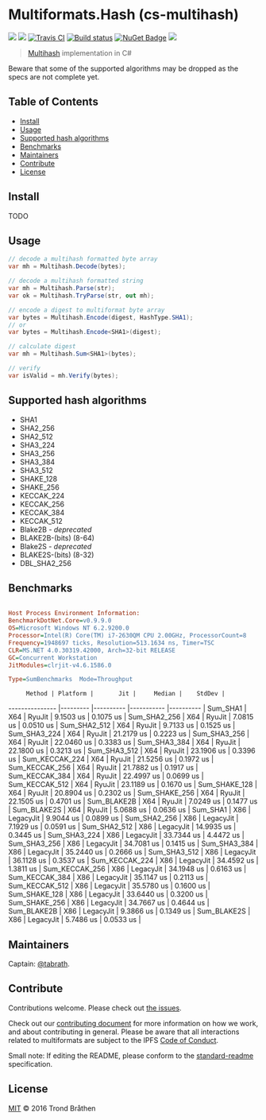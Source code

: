 # Multiformats.Hash (cs-multihash)

[![](https://img.shields.io/badge/project-multiformats-blue.svg?style=flat-square)](https://github.com/multiformats/multiformats)
[![](https://img.shields.io/badge/freenode-%23ipfs-blue.svg?style=flat-square)](https://webchat.freenode.net/?channels=%23ipfs)
[![Travis CI](https://img.shields.io/travis/multiformats/cs-multihash.svg?style=flat-square&branch=master)](https://travis-ci.org/multiformats/cs-multihash)
[![Build status](https://ci.appveyor.com/api/projects/status/h1rd7s003rj2q1no?svg=true)](https://ci.appveyor.com/project/tabrath/cs-multihash)
[![NuGet Badge](https://buildstats.info/nuget/Multiformats.Hash)](https://www.nuget.org/packages/Multiformats.Hash/)
[![](https://img.shields.io/badge/readme%20style-standard-brightgreen.svg?style=flat-square)](https://github.com/RichardLitt/standard-readme)

> [Multihash](https://github.com/multiformats/multihash) implementation in C#

Beware that some of the supported algorithms may be dropped as the specs are not complete yet.

## Table of Contents

- [Install](#install)
- [Usage](#usage)
- [Supported hash algorithms](#supported-hash-algorithms)
- [Benchmarks](#benchmarks)
- [Maintainers](#maintainers)
- [Contribute](#contribute)
- [License](#license)

## Install

TODO

## Usage
``` cs
// decode a multihash formatted byte array
var mh = Multihash.Decode(bytes);

// decode a multihash formatted string
var mh = Multihash.Parse(str);
var ok = Multihash.TryParse(str, out mh);

// encode a digest to multiformat byte array
var bytes = Multihash.Encode(digest, HashType.SHA1);
// or
var bytes = Multihash.Encode<SHA1>(digest);

// calculate digest
var mh = Multihash.Sum<SHA1>(bytes);

// verify
var isValid = mh.Verify(bytes);
```

## Supported hash algorithms

* SHA1
* SHA2_256
* SHA2_512
* SHA3_224
* SHA3_256
* SHA3_384
* SHA3_512
* SHAKE_128
* SHAKE_256
* KECCAK_224
* KECCAK_256
* KECCAK_384
* KECCAK_512
* Blake2B - *deprecated*
* BLAKE2B-(bits) (8-64)
* Blake2S - *deprecated*
* BLAKE2S-(bits) (8-32)
* DBL_SHA2_256

## Benchmarks

```ini

Host Process Environment Information:
BenchmarkDotNet.Core=v0.9.9.0
OS=Microsoft Windows NT 6.2.9200.0
Processor=Intel(R) Core(TM) i7-2630QM CPU 2.00GHz, ProcessorCount=8
Frequency=1948697 ticks, Resolution=513.1634 ns, Timer=TSC
CLR=MS.NET 4.0.30319.42000, Arch=32-bit RELEASE
GC=Concurrent Workstation
JitModules=clrjit-v4.6.1586.0

Type=SumBenchmarks  Mode=Throughput  

```
         Method | Platform |       Jit |     Median |    StdDev |
--------------- |--------- |---------- |----------- |---------- |
       Sum_SHA1 |      X64 |    RyuJit |  9.1503 us | 0.1075 us |
   Sum_SHA2_256 |      X64 |    RyuJit |  7.0815 us | 0.0510 us |
   Sum_SHA2_512 |      X64 |    RyuJit |  9.7133 us | 0.1525 us |
   Sum_SHA3_224 |      X64 |    RyuJit | 21.2179 us | 0.2223 us |
   Sum_SHA3_256 |      X64 |    RyuJit | 22.0460 us | 0.3383 us |
   Sum_SHA3_384 |      X64 |    RyuJit | 22.1800 us | 0.3213 us |
   Sum_SHA3_512 |      X64 |    RyuJit | 23.1906 us | 0.3396 us |
 Sum_KECCAK_224 |      X64 |    RyuJit | 21.5256 us | 0.1972 us |
 Sum_KECCAK_256 |      X64 |    RyuJit | 21.7882 us | 0.1917 us |
 Sum_KECCAK_384 |      X64 |    RyuJit | 22.4997 us | 0.0699 us |
 Sum_KECCAK_512 |      X64 |    RyuJit | 23.1189 us | 0.1670 us |
  Sum_SHAKE_128 |      X64 |    RyuJit | 20.8904 us | 0.2302 us |
  Sum_SHAKE_256 |      X64 |    RyuJit | 22.1505 us | 0.4701 us |
    Sum_BLAKE2B |      X64 |    RyuJit |  7.0249 us | 0.1477 us |
    Sum_BLAKE2S |      X64 |    RyuJit |  5.0688 us | 0.0636 us |
       Sum_SHA1 |      X86 | LegacyJit |  9.9044 us | 0.0899 us |
   Sum_SHA2_256 |      X86 | LegacyJit |  7.1929 us | 0.0591 us |
   Sum_SHA2_512 |      X86 | LegacyJit | 14.9935 us | 0.3445 us |
   Sum_SHA3_224 |      X86 | LegacyJit | 33.7344 us | 4.4472 us |
   Sum_SHA3_256 |      X86 | LegacyJit | 34.7081 us | 0.1415 us |
   Sum_SHA3_384 |      X86 | LegacyJit | 35.2440 us | 0.2666 us |
   Sum_SHA3_512 |      X86 | LegacyJit | 36.1128 us | 0.3537 us |
 Sum_KECCAK_224 |      X86 | LegacyJit | 34.4592 us | 1.3811 us |
 Sum_KECCAK_256 |      X86 | LegacyJit | 34.1948 us | 0.6163 us |
 Sum_KECCAK_384 |      X86 | LegacyJit | 35.1147 us | 0.2113 us |
 Sum_KECCAK_512 |      X86 | LegacyJit | 35.5780 us | 0.1600 us |
  Sum_SHAKE_128 |      X86 | LegacyJit | 33.6440 us | 0.3200 us |
  Sum_SHAKE_256 |      X86 | LegacyJit | 34.7667 us | 0.4644 us |
    Sum_BLAKE2B |      X86 | LegacyJit |  9.3866 us | 0.1349 us |
    Sum_BLAKE2S |      X86 | LegacyJit |  5.7486 us | 0.0533 us |

## Maintainers

Captain: [@tabrath](https://github.com/tabrath).

## Contribute

Contributions welcome. Please check out [the issues](https://github.com/multiformats/cs-multihash/issues).

Check out our [contributing document](https://github.com/multiformats/multiformats/blob/master/contributing.md) for more information on how we work, and about contributing in general. Please be aware that all interactions related to multiformats are subject to the IPFS [Code of Conduct](https://github.com/ipfs/community/blob/master/code-of-conduct.md).

Small note: If editing the README, please conform to the [standard-readme](https://github.com/RichardLitt/standard-readme) specification.

## License

[MIT](LICENSE) © 2016 Trond Bråthen
